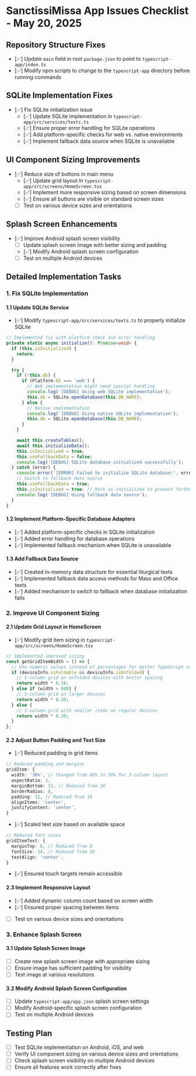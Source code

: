 # SanctissiMissa App Issues Checklist - May 20, 2025

## Repository Structure Fixes
- [✅] Update `main` field in root `package.json` to point to `typescript-app/index.ts`
- [✅] Modify npm scripts to change to the `typescript-app` directory before running commands

## SQLite Implementation Fixes
- [✅] Fix SQLite initialization issue
  - [✅] Update SQLite implementation in `typescript-app/src/services/texts.ts`
  - [✅] Ensure proper error handling for SQLite operations
  - [✅] Add platform-specific checks for web vs. native environments
  - [✅] Implement fallback data source when SQLite is unavailable

## UI Component Sizing Improvements
- [✅] Reduce size of buttons in main menu
  - [✅] Update grid layout in `typescript-app/src/screens/HomeScreen.tsx`
  - [✅] Implement more responsive sizing based on screen dimensions
  - [✅] Ensure all buttons are visible on standard screen sizes
  - [ ] Test on various device sizes and orientations

## Splash Screen Enhancements
- [✅] Improve Android splash screen visibility
  - [ ] Update splash screen image with better sizing and padding
  - [✅] Modify Android splash screen configuration
  - [ ] Test on multiple Android devices

## Detailed Implementation Tasks

### 1. Fix SQLite Implementation

#### 1.1 Update SQLite Service
- [✅] Modify `typescript-app/src/services/texts.ts` to properly initialize SQLite
```typescript
// Implemented fix with platform check and error handling
private static async initialize(): Promise<void> {
  if (this.isInitialized) {
    return;
  }

  try {
    if (!this.db) {
      if (Platform.OS === 'web') {
        // Web implementation might need special handling
        console.log('[DEBUG] Using web SQLite implementation');
        this.db = SQLite.openDatabase(this.DB_NAME);
      } else {
        // Native implementation
        console.log('[DEBUG] Using native SQLite implementation');
        this.db = SQLite.openDatabase(this.DB_NAME);
      }
    }

    await this.createTables();
    await this.initializeData();
    this.isInitialized = true;
    this.useFallbackData = false;
    console.log('[DEBUG] SQLite database initialized successfully');
  } catch (error) {
    console.error('[ERROR] Failed to initialize SQLite database:', error);
    // Switch to fallback data source
    this.useFallbackData = true;
    this.isInitialized = true; // Mark as initialized to prevent further attempts
    console.log('[DEBUG] Using fallback data source');
  }
}
```

#### 1.2 Implement Platform-Specific Database Adapters
- [✅] Added platform-specific checks in SQLite initialization
- [✅] Added error handling for database operations
- [✅] Implemented fallback mechanism when SQLite is unavailable

#### 1.3 Add Fallback Data Source
- [✅] Created in-memory data structure for essential liturgical texts
- [✅] Implemented fallback data access methods for Mass and Office texts
- [✅] Added mechanism to switch to fallback when database initialization fails

### 2. Improve UI Component Sizing

#### 2.1 Update Grid Layout in HomeScreen
- [✅] Modify grid item sizing in `typescript-app/src/screens/HomeScreen.tsx`
```typescript
// Implemented improved sizing
const getGridItemWidth = () => {
  // Use numeric values instead of percentages for better TypeScript compatibility
  if (deviceInfo.isFoldable && deviceInfo.isUnfolded) {
    // 5-column grid on unfolded devices with better spacing
    return width * 0.18;
  } else if (width > 600) {
    // 3-column grid on larger devices
    return width * 0.30;
  } else {
    // 3-column grid with smaller items on regular devices
    return width * 0.30;
  }
};
```

#### 2.2 Adjust Button Padding and Text Size
- [✅] Reduced padding in grid items
```typescript
// Reduced padding and margins
gridItem: {
  width: '30%', // Changed from 48% to 30% for 3-column layout
  aspectRatio: 1,
  marginBottom: 12, // Reduced from 16
  borderRadius: 8,
  padding: 12, // Reduced from 16
  alignItems: 'center',
  justifyContent: 'center',
}
```
- [✅] Scaled text size based on available space
```typescript
// Reduced font sizes
gridItemText: {
  marginTop: 6, // Reduced from 8
  fontSize: 14, // Reduced from 16
  textAlign: 'center',
}
```
- [✅] Ensured touch targets remain accessible

#### 2.3 Implement Responsive Layout
- [✅] Added dynamic column count based on screen width
- [✅] Ensured proper spacing between items
- [ ] Test on various device sizes and orientations

### 3. Enhance Splash Screen

#### 3.1 Update Splash Screen Image
- [ ] Create new splash screen image with appropriate sizing
- [ ] Ensure image has sufficient padding for visibility
- [ ] Test image at various resolutions

#### 3.2 Modify Android Splash Screen Configuration
- [ ] Update `typescript-app/app.json` splash screen settings
- [ ] Modify Android-specific splash screen configuration
- [ ] Test on multiple Android devices

## Testing Plan
- [ ] Test SQLite implementation on Android, iOS, and web
- [ ] Verify UI component sizing on various device sizes and orientations
- [ ] Check splash screen visibility on multiple Android devices
- [ ] Ensure all features work correctly after fixes
